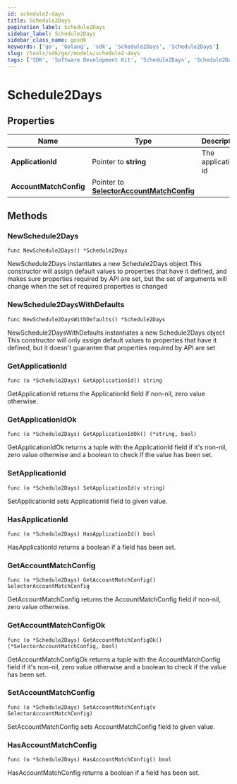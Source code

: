 ```yaml
---
id: schedule2-days
title: Schedule2Days
pagination_label: Schedule2Days
sidebar_label: Schedule2Days
sidebar_class_name: gosdk
keywords: ['go', 'Golang', 'sdk', 'Schedule2Days', 'Schedule2Days'] 
slug: /tools/sdk/go//models/schedule2-days
tags: ['SDK', 'Software Development Kit', 'Schedule2Days', 'Schedule2Days']
---
```


# Schedule2Days

## Properties

Name | Type | Description | Notes
------------ | ------------- | ------------- | -------------
**ApplicationId** | Pointer to **string** | The application id | [optional] 
**AccountMatchConfig** | Pointer to [**SelectorAccountMatchConfig**](selector-account-match-config) |  | [optional] 

## Methods

### NewSchedule2Days

`func NewSchedule2Days() *Schedule2Days`

NewSchedule2Days instantiates a new Schedule2Days object
This constructor will assign default values to properties that have it defined,
and makes sure properties required by API are set, but the set of arguments
will change when the set of required properties is changed

### NewSchedule2DaysWithDefaults

`func NewSchedule2DaysWithDefaults() *Schedule2Days`

NewSchedule2DaysWithDefaults instantiates a new Schedule2Days object
This constructor will only assign default values to properties that have it defined,
but it doesn't guarantee that properties required by API are set

### GetApplicationId

`func (o *Schedule2Days) GetApplicationId() string`

GetApplicationId returns the ApplicationId field if non-nil, zero value otherwise.

### GetApplicationIdOk

`func (o *Schedule2Days) GetApplicationIdOk() (*string, bool)`

GetApplicationIdOk returns a tuple with the ApplicationId field if it's non-nil, zero value otherwise
and a boolean to check if the value has been set.

### SetApplicationId

`func (o *Schedule2Days) SetApplicationId(v string)`

SetApplicationId sets ApplicationId field to given value.

### HasApplicationId

`func (o *Schedule2Days) HasApplicationId() bool`

HasApplicationId returns a boolean if a field has been set.

### GetAccountMatchConfig

`func (o *Schedule2Days) GetAccountMatchConfig() SelectorAccountMatchConfig`

GetAccountMatchConfig returns the AccountMatchConfig field if non-nil, zero value otherwise.

### GetAccountMatchConfigOk

`func (o *Schedule2Days) GetAccountMatchConfigOk() (*SelectorAccountMatchConfig, bool)`

GetAccountMatchConfigOk returns a tuple with the AccountMatchConfig field if it's non-nil, zero value otherwise
and a boolean to check if the value has been set.

### SetAccountMatchConfig

`func (o *Schedule2Days) SetAccountMatchConfig(v SelectorAccountMatchConfig)`

SetAccountMatchConfig sets AccountMatchConfig field to given value.

### HasAccountMatchConfig

`func (o *Schedule2Days) HasAccountMatchConfig() bool`

HasAccountMatchConfig returns a boolean if a field has been set.


